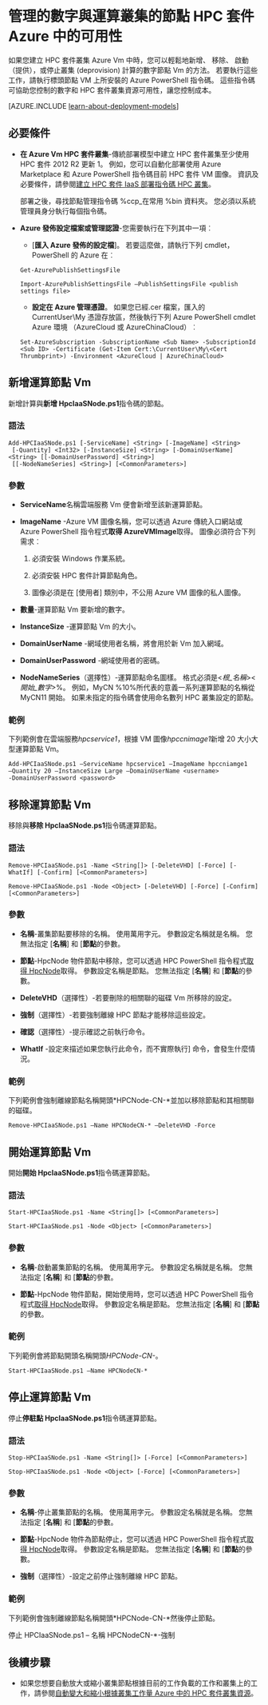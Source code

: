 <properties
 pageTitle="管理 HPC 套件叢集運算節點 |Microsoft Azure"
 description="瞭解如何新增、 移除、 啟動和停止 HPC 套件叢集運算節點 Azure 中的 PowerShell 指令碼工具"
 services="virtual-machines-windows"
 documentationCenter=""
 authors="dlepow"
 manager="timlt"
 editor=""
 tags="azure-service-management,hpc-pack"/>
<tags
ms.service="virtual-machines-windows"
 ms.devlang="na"
 ms.topic="article"
 ms.tgt_pltfrm="vm-multiple"
 ms.workload="big-compute"
 ms.date="07/22/2016"
 ms.author="danlep"/>

# <a name="manage-the-number-and-availability-of-compute-nodes-in-an-hpc-pack-cluster-in-azure"></a>管理的數字與運算叢集的節點 HPC 套件 Azure 中的可用性

如果您建立 HPC 套件叢集 Azure Vm 中時，您可以輕鬆地新增、 移除、 啟動 （提供），或停止叢集 (deprovision) 計算的數字節點 Vm 的方法。 若要執行這些工作，請執行標頭節點 VM 上所安裝的 Azure PowerShell 指令碼。 這些指令碼可協助您控制的數字和 HPC 套件叢集資源可用性，讓您控制成本。

[AZURE.INCLUDE [learn-about-deployment-models](../../includes/learn-about-deployment-models-classic-include.md)]


## <a name="prerequisites"></a>必要條件

* **在 Azure Vm HPC 套件叢集**-傳統部署模型中建立 HPC 套件叢集至少使用 HPC 套件 2012 R2 更新 1。 例如，您可以自動化部署使用 Azure Marketplace 和 Azure PowerShell 指令碼目前 HPC 套件 VM 圖像。 資訊及必要條件，請參閱[建立 HPC 套件 IaaS 部署指令碼 HPC 叢集](virtual-machines-windows-classic-hpcpack-cluster-powershell-script.md)。

    部署之後，尋找節點管理指令碼 %ccp\_在常用 %bin 資料夾。 您必須以系統管理員身分執行每個指令碼。

* **Azure 發佈設定檔案或管理認證**-您需要執行在下列其中一項︰

    * [**匯入 Azure 發佈的設定檔**]。 若要這麼做，請執行下列 cmdlet，PowerShell 的 Azure 在︰

    ```
    Get-AzurePublishSettingsFile

    Import-AzurePublishSettingsFile –PublishSettingsFile <publish settings file>
    ```

    * **設定在 Azure 管理憑證**。 如果您已經.cer 檔案，匯入的 CurrentUser\My 憑證存放區，然後執行下列 Azure PowerShell cmdlet Azure 環境 （AzureCloud 或 AzureChinaCloud）︰

    ```
    Set-AzureSubscription -SubscriptionName <Sub Name> -SubscriptionId <Sub ID> -Certificate (Get-Item Cert:\CurrentUser\My\<Cert Thrumbprint>) -Environment <AzureCloud | AzureChinaCloud>
    ```

## <a name="add-compute-node-vms"></a>新增運算節點 Vm

新增計算與**新增 HpcIaaSNode.ps1**指令碼的節點。

### <a name="syntax"></a>語法
```
Add-HPCIaaSNode.ps1 [-ServiceName] <String> [-ImageName] <String>
 [-Quantity] <Int32> [-InstanceSize] <String> [-DomainUserName] <String> [[-DomainUserPassword] <String>]
 [[-NodeNameSeries] <String>] [<CommonParameters>]

```
### <a name="parameters"></a>參數

* **ServiceName**名稱雲端服務 Vm 便會新增至該新運算節點。

* **ImageName** -Azure VM 圖像名稱，您可以透過 Azure 傳統入口網站或 Azure PowerShell 指令程式**取得 AzureVMImage**取得。 圖像必須符合下列需求︰

    1. 必須安裝 Windows 作業系統。

    2. 必須安裝 HPC 套件計算節點角色。

    3. 圖像必須是在 [使用者] 類別中，不公用 Azure VM 圖像的私人圖像。

* **數量**-運算節點 Vm 要新增的數字。

* **InstanceSize** -運算節點 Vm 的大小。

* **DomainUserName** -網域使用者名稱，將會用於新 Vm 加入網域。

* **DomainUserPassword** -網域使用者的密碼。

* **NodeNameSeries**（選擇性）-運算節點命名圖樣。 格式必須是&lt;*根\_名稱*&gt;&lt;*開始\_數字*&gt;%。 例如，MyCN %10%所代表的意義一系列運算節點的名稱從 MyCN11 開始。 如果未指定的指令碼會使用命名數列 HPC 叢集設定的節點。

### <a name="example"></a>範例

下列範例會在雲端服務*hpcservice1*，根據 VM 圖像*hpccnimage1*新增 20 大小大型運算節點 Vm。

```
Add-HPCIaaSNode.ps1 –ServiceName hpcservice1 –ImageName hpccniamge1
–Quantity 20 –InstanceSize Large –DomainUserName <username>
-DomainUserPassword <password>
```


## <a name="remove-compute-node-vms"></a>移除運算節點 Vm

移除與**移除 HpcIaaSNode.ps1**指令碼運算節點。

### <a name="syntax"></a>語法

```
Remove-HPCIaaSNode.ps1 -Name <String[]> [-DeleteVHD] [-Force] [-WhatIf] [-Confirm] [<CommonParameters>]

Remove-HPCIaaSNode.ps1 -Node <Object> [-DeleteVHD] [-Force] [-Confirm] [<CommonParameters>]
```

### <a name="parameters"></a>參數

* **名稱**-叢集節點要移除的名稱。 使用萬用字元。 參數設定名稱就是名稱。 您無法指定 [**名稱**] 和 [**節點**的參數。

* **節點**-HpcNode 物件節點中移除，您可以透過 HPC PowerShell 指令程式[取得 HpcNode](https://technet.microsoft.com/library/dn887927.aspx)取得。 參數設定名稱是節點。 您無法指定 [**名稱**] 和 [**節點**的參數。

* **DeleteVHD**（選擇性）-若要刪除的相關聯的磁碟 Vm 所移除的設定。

* **強制**（選擇性）-若要強制離線 HPC 節點才能移除這些設定。

* **確認**（選擇性）-提示確認之前執行命令。

* **WhatIf** -設定來描述如果您執行此命令，而不實際執行] 命令，會發生什麼情況。

### <a name="example"></a>範例

下列範例會強制離線節點名稱開頭*HPCNode-CN-*並加以移除節點和其相關聯的磁碟。

```
Remove-HPCIaaSNode.ps1 –Name HPCNodeCN-* –DeleteVHD -Force
```

## <a name="start-compute-node-vms"></a>開始運算節點 Vm

開始**開始 HpcIaaSNode.ps1**指令碼運算節點。

### <a name="syntax"></a>語法

```
Start-HPCIaaSNode.ps1 -Name <String[]> [<CommonParameters>]

Start-HPCIaaSNode.ps1 -Node <Object> [<CommonParameters>]
```
### <a name="parameters"></a>參數

* **名稱**-啟動叢集節點的名稱。 使用萬用字元。 參數設定名稱就是名稱。 您無法指定 [**名稱**] 和 [**節點**的參數。

* **節點**-HpcNode 物件節點，開始使用時，您可以透過 HPC PowerShell 指令程式[取得 HpcNode](https://technet.microsoft.com/library/dn887927.aspx)取得。 參數設定名稱是節點。 您無法指定 [**名稱**] 和 [**節點**的參數。

### <a name="example"></a>範例

下列範例會將節點開頭名稱開頭*HPCNode-CN-*。

```
Start-HPCIaaSNode.ps1 –Name HPCNodeCN-*
```

## <a name="stop-compute-node-vms"></a>停止運算節點 Vm

停止**停駐點 HpcIaaSNode.ps1**指令碼運算節點。

### <a name="syntax"></a>語法

```
Stop-HPCIaaSNode.ps1 -Name <String[]> [-Force] [<CommonParameters>]

Stop-HPCIaaSNode.ps1 -Node <Object> [-Force] [<CommonParameters>]
```

### <a name="parameters"></a>參數


* **名稱**-停止叢集節點的名稱。 使用萬用字元。 參數設定名稱就是名稱。 您無法指定 [**名稱**] 和 [**節點**的參數。

* **節點**-HpcNode 物件為節點停止，您可以透過 HPC PowerShell 指令程式[取得 HpcNode](https://technet.microsoft.com/library/dn887927.aspx)取得。 參數設定名稱是節點。 您無法指定 [**名稱**] 和 [**節點**的參數。

* **強制**（選擇性）-設定之前停止強制離線 HPC 節點。

### <a name="example"></a>範例

下列範例會強制離線節點名稱開頭*HPCNode-CN-*然後停止節點。

停止 HPCIaaSNode.ps1 – 名稱 HPCNodeCN-*-強制

## <a name="next-steps"></a>後續步驟

* 如果您想要自動放大或縮小叢集節點根據目前的工作負載的工作和叢集上的工作，請參閱[自動變大和縮小根據叢集工作量 Azure 中的 HPC 套件叢集資源](virtual-machines-windows-classic-hpcpack-cluster-node-autogrowshrink.md)。
